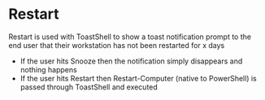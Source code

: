 # Restart
Restart is used with ToastShell to show a toast notification prompt to the end user that their workstation has not been restarted for x days
- If the user hits Snooze then the notification simply disappears and nothing happens
- If the user hits Restart then Restart-Computer (native to PowerShell) is passed through ToastShell and executed
